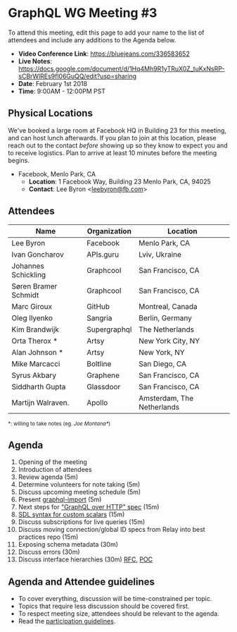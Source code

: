 # GraphQL WG Meeting #3

To attend this meeting, edit this page to add your name to the list of attendees
and include any additions to the Agenda below.

- **Video Conference Link**: https://bluejeans.com/336583652
- **Live Notes**: https://docs.google.com/document/d/1Hq4Mh9R1yTRuX0Z_tuKxNsRP-sCBrWlREs9fl06GuQQ/edit?usp=sharing
- **Date**: February 1st 2018
- **Time**: 9:00AM - 12:00PM PST

## Physical Locations

We've booked a large room at Facebook HQ in Building 23 for this meeting, and
can host lunch afterwards. If you plan to join at this location, please
reach out to the contact *before* showing up so they know to expect you and to
receive logistics. Plan to arrive at least 10 minutes before the meeting begins.

- Facebook, Menlo Park, CA
  - **Location**:
    1 Facebook Way, Building 23
    Menlo Park, CA, 94025
  - **Contact**: Lee Byron \<leebyron@fb.com>

## Attendees

Name                 | Organization  | Location
-------------------- | ------------- | ----------------------
Lee Byron            | Facebook      | Menlo Park, CA
Ivan Goncharov       | APIs.guru     | Lviv, Ukraine
Johannes Schickling  | Graphcool     | San Francisco, CA
Søren Bramer Schmidt | Graphcool     | San Francisco, CA
Marc Giroux          | GitHub        | Montreal, Canada
Oleg Ilyenko         | Sangria       | Berlin, Germany
Kim Brandwijk        | Supergraphql  | The Netherlands
Orta Therox *        | Artsy         | New York City, NY
Alan Johnson *       | Artsy         | New York, NY
Mike Marcacci        | Boltline      | San Diego, CA
Syrus Akbary         | Graphene      | San Francisco, CA
Siddharth Gupta      | Glassdoor     | San Francisco, CA
Martijn Walraven.    | Apollo        | Amsterdam, The Netherlands

<small>\*: willing to take notes (eg. <em>Joe Montana*</em>)</small>

## Agenda

1. Opening of the meeting
1. Introduction of attendees
1. Review agenda (5m)
1. Determine volunteers for note taking (5m)
1. Discuss upcoming meeting schedule (5m)
1. Present [graphql-import](https://github.com/graphcool/graphql-import) (5m)
1. Next steps for ["GraphQL over HTTP" spec](https://github.com/APIs-guru/graphql-over-http) (15m)
1. [SDL syntax for custom scalars](https://github.com/facebook/graphql/pull/326#issuecomment-347948670) (15m)
1. Discuss subscriptions for live queries (15m)
1. Discuss moving connection/global ID specs from Relay into best practices repo (15m)
1. Exposing schema metadata (30m)
1. Discuss errors (30m)
1. Discuss interface hierarchies (30m) [RFC](https://github.com/facebook/graphql/pull/373), [POC](https://github.com/graphql/graphql-js/pull/1218)

## Agenda and Attendee guidelines

- To cover everything, discussion will be time-constrained per topic.
- Topics that require less discussion should be covered first.
- To respect meeting size, attendees should be relevant to the agenda.
- Read the [participation guidelines](../README.md#participation-guidelines).
